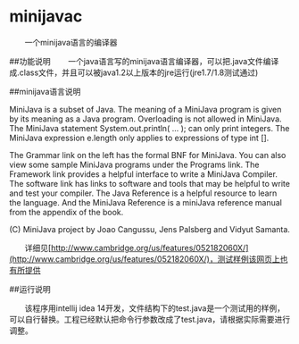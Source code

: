 # minijavac
&#160; &#160; &#160; &#160;一个minijava语言的编译器

##功能说明
&#160; &#160; &#160; &#160;一个java语言写的minijava语言编译器，可以把.java文件编译成.class文件，并且可以被java1.2以上版本的jre运行(jre1.7/1.8测试通过)

##minijava语言说明

MiniJava is a subset of Java. The meaning of a MiniJava program is given by its meaning as a Java program. Overloading is not allowed in MiniJava. The MiniJava statement System.out.println( ... ); can only print integers. The MiniJava expression e.length only applies to expressions of type int [].

The Grammar link on the left has the formal BNF for MiniJava. You can also view some sample MiniJava programs under the Programs link. The Framework link provides a helpful interface to write a MiniJava Compiler. The software link has links to software and tools that may be helpful to write and test your compiler. The Java Reference is a helpful resource to learn the language. And the MiniJava Reference is a miniJava reference manual from the appendix of the book.

(C) MiniJava project by Joao Cangussu, Jens Palsberg and Vidyut Samanta.

&#160; &#160; &#160; &#160;详细见[http://www.cambridge.org/us/features/052182060X/](http://www.cambridge.org/us/features/052182060X/)，测试样例该网页上也有所提供

##运行说明

&#160; &#160; &#160; &#160;该程序用intellij idea 14开发，文件结构下的test.java是一个测试用的样例，可以自行替换。工程已经默认把命令行参数改成了test.java，请根据实际需要进行调整。
